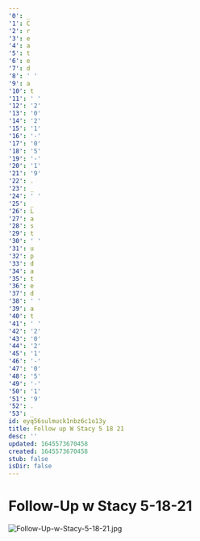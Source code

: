 ```yaml
---
'0': _
'1': C
'2': r
'3': e
'4': a
'5': t
'6': e
'7': d
'8': ' '
'9': a
'10': t
'11': ' '
'12': '2'
'13': '0'
'14': '2'
'15': '1'
'16': '-'
'17': '0'
'18': '5'
'19': '-'
'20': '1'
'21': '9'
'22': .
'23': _
'24': ' '
'25': _
'26': L
'27': a
'28': s
'29': t
'30': ' '
'31': u
'32': p
'33': d
'34': a
'35': t
'36': e
'37': d
'38': ' '
'39': a
'40': t
'41': ' '
'42': '2'
'43': '0'
'44': '2'
'45': '1'
'46': '-'
'47': '0'
'48': '5'
'49': '-'
'50': '1'
'51': '9'
'52': .
'53': _
id: eyq56sulmuck1nbz6c1o13y
title: Follow up W Stacy 5 18 21
desc: ''
updated: 1645573670458
created: 1645573670458
stub: false
isDir: false
---
```


# Follow-Up w Stacy 5-18-21


![Follow-Up-w-Stacy-5-18-21.jpg](/assets/follow-up-w-stacy-5-18-21-rp70t4wdr20y.jpg)

